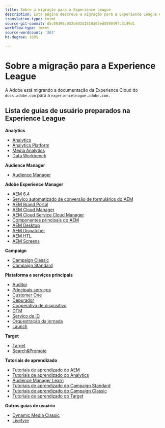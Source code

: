 ```yaml
---
title: Sobre a migração para a Experience League
description: Esta página descreve a migração para a Experience League e inclui uma lista de links para guias de usuário preparados.
translation-type: tm+mt
source-git-commit: d5c08d95c032b642d1510a02ed859049fc3149d1
workflow-type: tm+mt
source-wordcount: '363'
ht-degree: 100%

---
```



# Sobre a migração para a Experience League

A Adobe está migrando a documentação da Experience Cloud do `docs.adobe.com` para a `experienceleague.adobe.com.`

## Lista de guias de usuário preparados na Experience League

**Analytics**

* [Analytics](https://docs.adobe.com/content/help/pt-BR/experience-cloud/user-guides/home.translate.html)
* [Analytics Platform](https://docs.adobe.com/content/help/pt-BR/experience-cloud/user-guides/home.translate.html)
* [Media Analytics](https://docs.adobe.com/content/help/pt-BR/experience-cloud/user-guides/home.translate.html)
* [Data Workbench](https://docs.adobe.com/content/help/pt-BR/experience-cloud/user-guides/home.translate.html)

**Audience Manager**

* [Audience Manager](https://docs.adobe.com/content/help/pt-BR/experience-cloud/user-guides/home.translate.html)

**Adobe Experience Manager**

* [AEM 6.4](https://docs.adobe.com/content/help/pt-BR/experience-cloud/user-guides/home.translate.html)
* [Serviço automatizado de conversão de formulários do AEM](https://docs.adobe.com/content/help/pt-BR/experience-cloud/user-guides/home.translate.html)
* [AEM Brand Portal](https://docs.adobe.com/content/help/pt-BR/experience-cloud/user-guides/home.translate.html)
* [AEM Cloud Manager](https://docs.adobe.com/content/help/pt-BR/experience-cloud/user-guides/home.translate.html)
* [AEM Cloud Service Cloud Manager](https://docs.adobe.com/content/help/pt-BR/experience-cloud/user-guides/home.translate.html)
* [Componentes principais do AEM](https://docs.adobe.com/content/help/pt-BR/experience-cloud/user-guides/home.translate.html)
* [AEM Desktop](https://docs.adobe.com/content/help/pt-BR/experience-cloud/user-guides/home.translate.html)
* [AEM Dispatcher](https://docs.adobe.com/content/help/pt-BR/experience-cloud/user-guides/home.translate.html)
* [AEM HTL](https://docs.adobe.com/content/help/pt-BR/experience-cloud/user-guides/home.translate.html)
* [AEM Screens](https://docs.adobe.com/content/help/pt-BR/experience-cloud/user-guides/home.translate.html)

**Campaign**

* [Campaign Classic](https://docs.adobe.com/content/help/pt-BR/experience-cloud/user-guides/home.translate.html)
* [Campaign Standard](https://docs.adobe.com/content/help/pt-BR/experience-cloud/user-guides/home.translate.html)

**Plataforma e serviços principais**

* [Auditor](https://docs.adobe.com/content/help/pt-BR/experience-cloud/user-guides/home.translate.html)
* [Principais serviços](https://docs.adobe.com/content/help/pt-BR/experience-cloud/user-guides/home.translate.html)
* [Customer One](https://docs.adobe.com/content/help/pt-BR/experience-cloud/user-guides/home.translate.html)
* [Depurador](https://docs.adobe.com/content/help/pt-BR/experience-cloud/user-guides/home.translate.html)
* [Cooperativa de dispositivo](https://docs.adobe.com/content/help/pt-BR/experience-cloud/user-guides/home.translate.html)
* [DTM](https://docs.adobe.com/content/help/pt-BR/experience-cloud/user-guides/home.translate.html)
* [Serviço de ID](https://docs.adobe.com/content/help/pt-BR/experience-cloud/user-guides/home.translate.html)
* [Orquestração da jornada](https://docs.adobe.com/content/help/pt-BR/experience-cloud/user-guides/home.translate.html)
* [Launch](https://docs.adobe.com/content/help/pt-BR/experience-cloud/user-guides/home.translate.html)

**Target**

* [Target](https://docs.adobe.com/content/help/pt-BR/experience-cloud/user-guides/home.translate.html)
* [Search&amp;Promote](https://docs.adobe.com/content/help/pt-BR/experience-cloud/user-guides/home.translate.html)

**Tutoriais de aprendizado**

* [Tutoriais de aprendizado do AEM](https://docs.adobe.com/content/help/pt-BR/experience-cloud/user-guides/home.translate.html)
* [Tutoriais de aprendizado do Analytics](https://docs.adobe.com/content/help/pt-BR/experience-cloud/user-guides/home.translate.html)
* [Audience Manager Learn](https://docs.adobe.com/content/help/pt-BR/experience-cloud/user-guides/home.translate.html)
* [Tutoriais de aprendizado do Campaign Standard](https://docs.adobe.com/content/help/pt-BR/experience-cloud/user-guides/home.translate.html)
* [Tutoriais de aprendizado do Campaign Classic](https://docs.adobe.com/content/help/pt-BR/experience-cloud/user-guides/home.translate.html)
* [Tutoriais de aprendizado do Target](https://docs.adobe.com/content/help/pt-BR/experience-cloud/user-guides/home.translate.html)

**Outros guias de usuário**

* [Dynamic Media Classic](https://docs.adobe.com/content/help/pt-BR/experience-cloud/user-guides/home.translate.html)
* [Livefyre](https://docs.adobe.com/content/help/pt-BR/experience-cloud/user-guides/home.translate.html)

